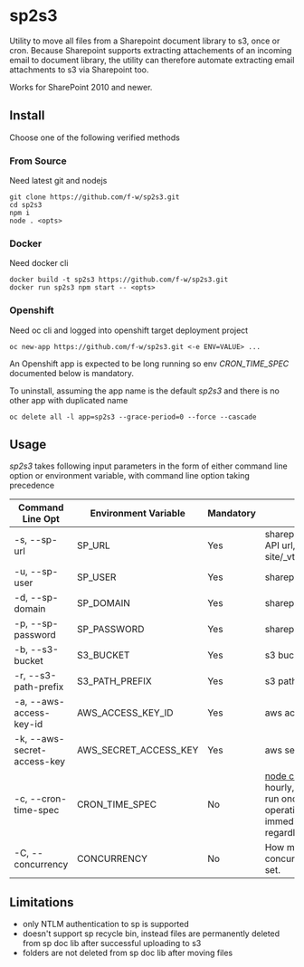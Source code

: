 # sp2s3
Utility to move all files from a Sharepoint document library to s3, once or cron. Because Sharepoint supports extracting attachements of an incoming email to document library, the utility can therefore automate extracting email attachments to s3 via Sharepoint too.

Works for SharePoint 2010 and newer.

## Install
Choose one of the following verified methods

### From Source
Need latest git and nodejs

```
git clone https://github.com/f-w/sp2s3.git
cd sp2s3
npm i
node . <opts>
```

### Docker
Need docker cli

```
docker build -t sp2s3 https://github.com/f-w/sp2s3.git
docker run sp2s3 npm start -- <opts>
```

### Openshift
Need oc cli and logged into openshift target deployment project

```
oc new-app https://github.com/f-w/sp2s3.git <-e ENV=VALUE> ...
```
An Openshift app is expected to be long running so env *CRON_TIME_SPEC* documented below is mandatory.

To uninstall, assuming the app name is the default *sp2s3* and there is no other app with duplicated name

```
oc delete all -l app=sp2s3 --grace-period=0 --force --cascade
```

## Usage
*sp2s3* takes following input parameters in the form of either command line option or environment variable, with command line option taking precedence

| Command Line Opt           | Environment Variable  | Mandatory | Description                                                                                                    |
|----------------------------|-----------------------|-----------|----------------------------------------------------------------------------------------------------------------|
| -s, --sp-url                | SP_URL                | Yes       | sharepoint document library REST API url, for example https://my-site/_vti_bin/ListData.svc/mydoclib                   |
| -u, --sp-user               | SP_USER               | Yes       | sharepoint login user name                                                                                     |
| -d, --sp-domain             | SP_DOMAIN             | Yes       | sharepoint login user domain                                                                                   |
| -p, --sp-password           | SP_PASSWORD           | Yes       | sharepoint login password                                                                                      |
| -b, --s3-bucket             | S3_BUCKET             | Yes       | s3 bucket                                                                                                      |
| -r, --s3-path-prefix        | S3_PATH_PREFIX        | Yes       | s3 path prefix                                                                                                 |
| -a, --aws-access-key-id     | AWS_ACCESS_KEY_ID     | Yes       | aws access key id                                                                                              |
| -k, --aws-secret-access-key | AWS_SECRET_ACCESS_KEY | Yes       | aws secret access key                                                                                          |
| -c, --cron-time-spec        | CRON_TIME_SPEC        | No        | [node cron patterns](https://github.com/kelektiv/node-cron#available-cron-patterns). *0 0 \* \* \* \** as hourly, for example. If not set then run once. If set, a round of operation is performed immediately upon launching regardless of time spec. |
| -C, --concurrency        | CONCURRENCY        | No        | How many files are processed concurrently? Default to 10 if not set. |

## Limitations

* only NTLM authentication to sp is supported
* doesn't support sp recycle bin, instead files are permanently deleted from sp doc lib after successful uploading to s3
* folders are not deleted from sp doc lib after moving files
